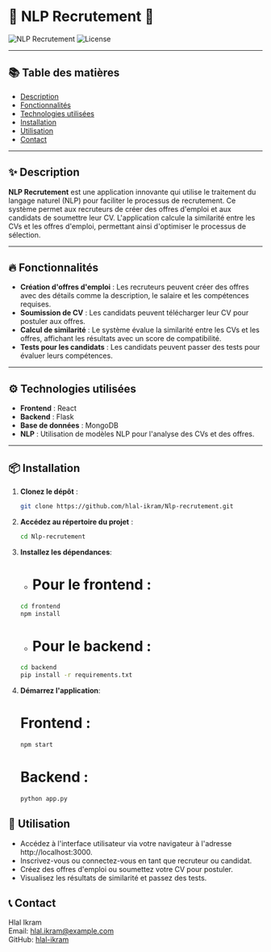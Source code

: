 # 🌟 NLP Recrutement 🌟

![NLP Recrutement](https://img.shields.io/badge/Status-Active-brightgreen) ![License](https://img.shields.io/badge/License-MIT-blue)

---

## 📚 Table des matières
- [Description](#✨-Description)
- [Fonctionnalités](#🔥-fonctionnalités)
- [Technologies utilisées](#⚙️-technologies-utilisées)
- [Installation](#📦-installation)
- [Utilisation](#🚀-utilisation)
- [Contact](#📞-contact)
---

## ✨ Description
**NLP Recrutement** est une application innovante qui utilise le traitement du langage naturel (NLP) pour faciliter le processus de recrutement. Ce système permet aux recruteurs de créer des offres d'emploi et aux candidats de soumettre leur CV. L'application calcule la similarité entre les CVs et les offres d'emploi, permettant ainsi d'optimiser le processus de sélection.

---

## 🔥 Fonctionnalités
- **Création d'offres d'emploi** : Les recruteurs peuvent créer des offres avec des détails comme la description, le salaire et les compétences requises.
- **Soumission de CV** : Les candidats peuvent télécharger leur CV pour postuler aux offres.
- **Calcul de similarité** : Le système évalue la similarité entre les CVs et les offres, affichant les résultats avec un score de compatibilité.
- **Tests pour les candidats** : Les candidats peuvent passer des tests pour évaluer leurs compétences.

---

## ⚙️ Technologies utilisées
- **Frontend** : React
- **Backend** : Flask
- **Base de données** : MongoDB
- **NLP** : Utilisation de modèles NLP pour l'analyse des CVs et des offres.

---

## 📦 Installation
1. **Clonez le dépôt** :
   ```bash
   git clone https://github.com/hlal-ikram/Nlp-recrutement.git
2. **Accédez au répertoire du projet** :
    ```bash
    cd Nlp-recrutement
3. **Installez les dépendances**:
    - # Pour le frontend :
     ```bash
     cd frontend
     npm install
     ```
    - # Pour le backend :
     ```bash
     cd backend
     pip install -r requirements.txt
     ```
4. **Démarrez l'application**:

   # Frontend :
   ```bash
   npm start
   ```
   # Backend :
   ```bash
   python app.py
   ```
## 🚀 Utilisation
- Accédez à l'interface utilisateur via votre navigateur à l'adresse http://localhost:3000.
- Inscrivez-vous ou connectez-vous en tant que recruteur ou candidat.
- Créez des offres d'emploi ou soumettez votre CV pour postuler.
- Visualisez les résultats de similarité et passez des tests.

## 📞 Contact
Hlal Ikram  
Email: hlal.ikram@example.com  
GitHub: [hlal-ikram](https://github.com/hlal-ikram)



